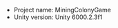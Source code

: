 <!-- UNITY CODE ASSIST INSTRUCTIONS START -->
- Project name: MiningColonyGame
- Unity version: Unity 6000.2.3f1
<!-- UNITY CODE ASSIST INSTRUCTIONS END -->